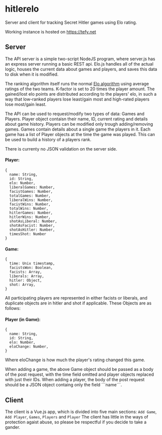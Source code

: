 # hitlerelo
Server and client for tracking Secret Hitler games using Elo rating.

Working instance is hosted on https://tefy.net



## Server

The API server is a simple two-script NodeJS program, where server.js has an express server running a basic REST api. Elo.js handles all of the actual logic, houses
the current data about games and players, and saves this data to disk when it is modified. 

The ranking algorithm itself runs the normal [Elo algorithm](https://en.wikipedia.org/wiki/Elo_rating_system)
using average ratings of the two teams. K-factor is set to 20 times the player amount. The gained/lost elo points are distributed according to the players' elo, in such a way that
low-ranked players lose least/gain most and high-rated players lose most/gain least.

The API can be used to request/modify two types of data: Games and Players. Player object contaisn their name, ID, current rating and details about game history.
Players can be modified only trough adding/removing games. Games contain details about a single
game the players in it. Each game has a list of Player objects at the time the game was played. This can be used to build a history of a players rank.

There is currenty no JSON validation on the server side.

#### Player:
```
{
  name: String,
  id: String,
  elo: Number,
  liberalGames: Number,
  facistGames: Number,
  totalGames: Number, 
  liberalWins: Number,
  facistWins: Number,
  totalWins: Number,
  hitlerGames: Number,
  hitlerWins: Number,
  shotAsLiberal: Number,
  shotAsFacist: Number,
  shotAsHitler: Number,
  timesShot: Number
}
```

#### Game:
```
{
  time: Unix timestamp,
  facistsWon: Boolean,
  facists: Array,
  liberals: Array,
  hitler: Object,
  shot: Array,
}
```
All participating players are represented in either facists or liberals, and duplicate objects are in hitler and shot if applicable. These Objects are as follows:

#### Player (in Game):
```
{
  name: String,
  id: String,
  elo: Number,
  eloChange: Number,
}
```
Where eloChange is how much the player's rating changed this game.

When adding a game, the above Game object should be passed as a body of the post  request, with the time field omitted and player objects replaced with just their IDs.
When adding a player, the body of the post request should be a JSON object containg only the field ´´´name´´´.
## Client

The client is a Vue.js app, which is divided into five main sections: `Add Game`, `Add Player`, `Games`, `Players` and `Player` The client has
little in the ways of protection agaist abuse, so please be respectful if you decide to take a gander.

